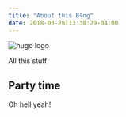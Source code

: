 ```yaml
---
title: "About this Blog"
date: 2018-03-28T13:38:29-04:00
---
```

![hugo logo](/img/hugo-logo.png)

All this stuff

## Party time

Oh hell yeah!